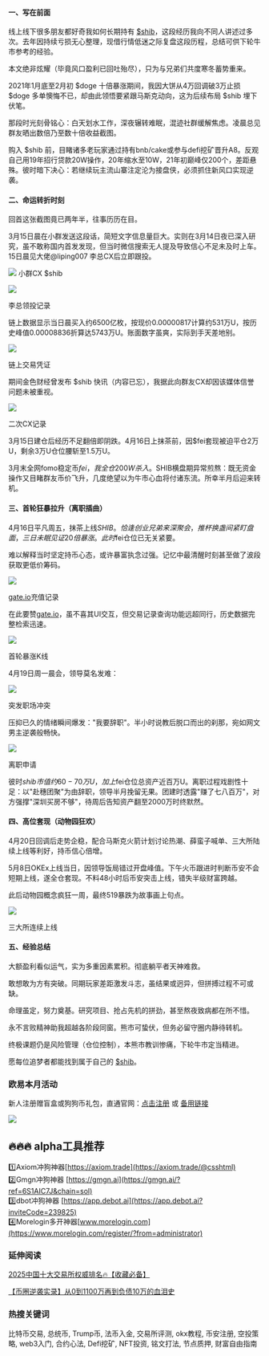 #### 一、写在前面
线上线下很多朋友都好奇我如何长期持有 [$shib](https://www.ouxyi.supply/cn/trade-spot/shib-usdt)，这段经历我向不同人讲述过多次。去年因持续亏损无心整理，现借行情低迷之际复盘这段历程，总结可供下轮牛市参考的经验。

本文绝非炫耀（毕竟风口盈利已回吐殆尽），只为与兄弟们共度寒冬蓄势重来。

2021年1月底至2月初 $doge 十倍暴涨期间，我因大饼从4万回调破3万止损 $doge 多单懊悔不已，却由此领悟要紧跟马斯克动向，这为后续布局 $shib 埋下伏笔。

那段时光刻骨铭心：白天划水工作，深夜辗转难眠，混迹社群缓解焦虑。凌晨总见群友晒出数倍乃至数十倍收益截图。

购入 $shib 前，目睹诸多老玩家通过持有bnb/cake或参与defi挖矿晋升A8。反观自己用19年招行贷款20W操作，20年缩水至10W，21年初巅峰仅200个，差距悬殊。彼时暗下决心：若继续玩主流山寨注定沦为接盘侠，必须抓住新风口实现逆袭。

#### 二、命运转折时刻
回首这张截图竟已两年半，往事历历在目。

3月15日晨在小群发送这段话，简短文字信息量巨大。实则在3月14日夜已深入研究，虽不敢称国内首发发现，但当时微信搜索无人提及导致信心不足未及时上车。15日晨见大佬@liping007 李总CX后立即跟投。

![](https://ac63e02.webp.li/shib-001.jpg)
小群CX $shib

![](https://ac63e02.webp.li/shib-002.jpg)

李总领投记录

链上数据显示当日晨买入约6500亿枚，按现价0.00000817计算约531万U，按历史峰值0.00008836折算达5743万U。账面数字虽爽，实际到手天差地别。

![](https://ac63e02.webp.li/shib-003.jpg)

链上交易凭证

期间金色财经曾发布 $shib 快讯（内容已忘），我据此向群友CX却因该媒体信誉问题未被重视。

![](https://ac63e02.webp.li/shib-004.jpg)

二次CX记录

3月15日建仓后经历不足翻倍即阴跌。4月16日上抹茶前，因$fei套现被迫平仓2万U，剩余3万U仓位腰斩至1.5万U。

3月末全网fomo稳定币$fei，我全仓200W杀入。$SHIB横盘期异常煎熬：既无资金操作又目睹群友币价飞升，几度绝望以为牛市心血将付诸东流。所幸半月后迎来转机。

#### 三、首轮狂暴拉升（离职插曲）
4月16日平凡周五，抹茶上线$SHIB。恰逢创业兄弟来深聚会，推杯换盏间紧盯盘面，三日未眠见证20倍暴涨。此时$fei仓位已无关紧要。

难以解释当时坚定持币心态，或许暴富执念过强。记忆中最清醒时刻甚至做了波段获取更低价筹码。

![](https://ac63e02.webp.li/shib-005.jpg)

[gate.io](https://www.gate.io/signup/A1ERAQ?ref_type=103)充值记录

在此要赞[gate.io](https://www.gate.io/signup/A1ERAQ?ref_type=103)，虽不喜其UI交互，但交易记录查询功能远超同行，历史数据完整检索迅速。

![](https://ac63e02.webp.li/shib-006.jpg)

首轮暴涨K线

4月19日周一晨会，领导莫名发难：

![](https://ac63e02.webp.li/shib-007.jpg)

突发职场冲突

压抑已久的情绪瞬间爆发："我要辞职"。半小时说教后脱口而出的刹那，宛如网文男主逆袭般畅快。

![](https://ac63e02.webp.li/shib-008.jpg)

离职申请

彼时$shib市值约60-70万U，加上$fei仓位总资产近百万U。离职过程戏剧性十足：以"赴穗团聚"为由辞职，领导半月挽留无果。团建时透露"赚了七八百万"，对方强撑"深圳买房不够"，待周后告知资产翻至2000万时终默然。

#### 四、高位套现（动物园狂欢）
4月20日回调后走势企稳，配合马斯克火箭计划讨论热潮、薛蛮子喊单、三大所陆续上线等利好，持币信心倍增。

5月8日OKEx上线当日，因领导饭局错过开盘峰值。下午火币跟进时判断币安不会短期上线，遂全仓套现。不料48小时后币安突击上线，错失半级财富跨越。

此后动物园概念疯狂一周，最终519暴跌为故事画上句点。

![](https://ac63e02.webp.li/shib-011.jpg)

三大所连续上线

#### 五、经验总结
大额盈利看似运气，实为多重因素累积。彻底躺平者天神难救。

敢想敢为方有突破。同期玩家差距激发斗志，虽结果或迥异，但拼搏过程不可或缺。

命理虽定，努力奠基。研究项目、抢占先机的拼劲，甚至熬夜致病都在所不惜。

永不言败精神助我超越各阶段同窗。熊市可蛰伏，但务必留守圈内静待转机。

终极课题仍是风险管理（仓位控制），本熊市教训惨痛，下轮牛市定当精进。

愿每位追梦者都能找到属于自己的 [$shib](https://www.ouxyi.supply/cn/trade-spot/shib-usdt)。

### 欧易本月活动
新人注册赠盲盒或狗狗币礼包，直通官网：[点击注册](https://www.okx.com/zh-hans/join/74873351) 或 [备用链接](https://www.chouyi.world/zh-hans/join/18639032)

[![](https://fe095ec.webp.li/top-10-exchanges-001.jpg)](https://www.chouyi.world/zh-hans/join/18639032)


## 🔥🔥🔥 alpha工具推荐
1️⃣Axiom冲狗神器[https://axiom.trade](https://axiom.trade/@csshtml)  
2️⃣Gmgn冲狗神器 [https://gmgn.ai](https://gmgn.ai/?ref=6S1AIC7J&chain=sol)  
3️⃣dbot冲狗神器 [https://app.debot.ai](https://app.debot.ai?inviteCode=239825)  
4️⃣Morelogin多开神器[www.morelogin.com](https://www.morelogin.com/register/?from=administrator)  

### 延伸阅读
[2025中国十大交易所权威排名🔥【收藏必备】](https://btc8848.com/top-10-exchanges/)

[【币圈逆袭实录】从0到1100万再到负债10万的血泪史](https://heiyetouzi.xyz/biquanstory001/)

### 热搜关键词
比特币交易, 总统币, Trump币, 法币入金, 交易所评测, okx教程, 币安注册, 空投策略, web3入门, 合约心法, Defi挖矿, NFT投资, 铭文打法, 节点质押, 财富自由指南